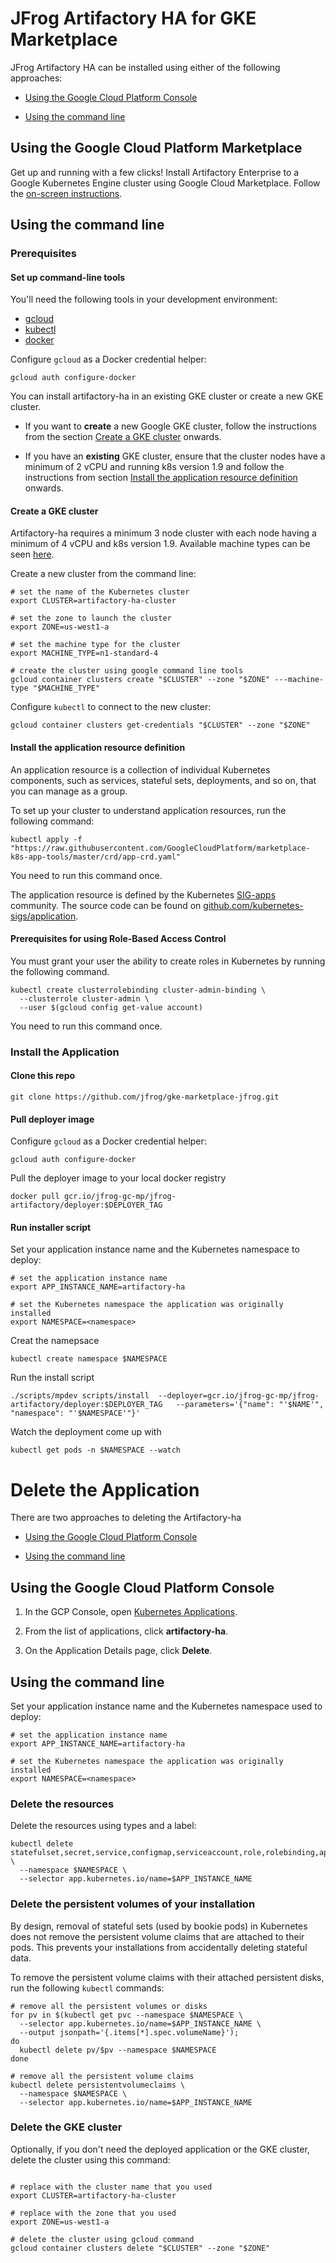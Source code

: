 # JFrog Artifactory HA for GKE Marketplace

JFrog Artifactory HA can be installed using either of the following approaches:

* [Using the Google Cloud Platform Console](#using-install-platform-console)

* [Using the command line](#using-install-command-line)

## <a name="using-install-platform-console"></a>Using the Google Cloud Platform Marketplace

Get up and running with a few clicks! Install Artifactory Enterprise to a
Google Kubernetes Engine cluster using Google Cloud Marketplace. Follow the
[on-screen instructions](https://console.cloud.google.com/marketplace/details/jfrog/jfrog-gke).

## <a name="using-install-command-line"></a>Using the command line

### Prerequisites

#### Set up command-line tools

You'll need the following tools in your development environment:

- [gcloud](https://cloud.google.com/sdk/gcloud/)
- [kubectl](https://kubernetes.io/docs/reference/kubectl/overview/)
- [docker](https://docs.docker.com/install/)


Configure `gcloud` as a Docker credential helper:

```shell
gcloud auth configure-docker
```

You can install artifactory-ha in an existing GKE cluster or create a new GKE cluster. 

* If you want to **create** a new Google GKE cluster, follow the instructions from the section [Create a GKE cluster](#create-gke-cluster) onwards.

* If you have an **existing** GKE cluster, ensure that the cluster nodes have a minimum of 2 vCPU and running k8s version 1.9 and follow the instructions from section [Install the application resource definition](#install-application-resource-definition) onwards.

#### <a name="create-gke-cluster"></a>Create a GKE cluster

Artifactory-ha requires a minimum 3 node cluster with each node having a minimum of 4 vCPU and k8s version 1.9. Available machine types can be seen [here](https://cloud.google.com/compute/docs/machine-types).

Create a new cluster from the command line:

```shell
# set the name of the Kubernetes cluster
export CLUSTER=artifactory-ha-cluster

# set the zone to launch the cluster
export ZONE=us-west1-a

# set the machine type for the cluster
export MACHINE_TYPE=n1-standard-4

# create the cluster using google command line tools
gcloud container clusters create "$CLUSTER" --zone "$ZONE" ---machine-type "$MACHINE_TYPE"
```

Configure `kubectl` to connect to the new cluster:

```shell
gcloud container clusters get-credentials "$CLUSTER" --zone "$ZONE"
```

#### <a name="install-application-resource-definition"></a>Install the application resource definition

An application resource is a collection of individual Kubernetes components,
such as services, stateful sets, deployments, and so on, that you can manage as a group.

To set up your cluster to understand application resources, run the following command:

```shell
kubectl apply -f "https://raw.githubusercontent.com/GoogleCloudPlatform/marketplace-k8s-app-tools/master/crd/app-crd.yaml"
```

You need to run this command once.

The application resource is defined by the Kubernetes
[SIG-apps](https://github.com/kubernetes/community/tree/master/sig-apps)
community. The source code can be found on
[github.com/kubernetes-sigs/application](https://github.com/kubernetes-sigs/application).


#### Prerequisites for using Role-Based Access Control
You must grant your user the ability to create roles in Kubernetes by running the following command. 

```shell
kubectl create clusterrolebinding cluster-admin-binding \
  --clusterrole cluster-admin \
  --user $(gcloud config get-value account)
```

You need to run this command once.

### Install the Application

#### Clone this repo

```shell
git clone https://github.com/jfrog/gke-marketplace-jfrog.git
```

#### Pull deployer image
Configure `gcloud` as a Docker credential helper:

```shell
gcloud auth configure-docker
```

Pull the deployer image to your local docker registry
```shell
docker pull gcr.io/jfrog-gc-mp/jfrog-artifactory/deployer:$DEPLOYER_TAG
```

#### Run installer script
Set your application instance name and the Kubernetes namespace to deploy:

```shell
# set the application instance name
export APP_INSTANCE_NAME=artifactory-ha

# set the Kubernetes namespace the application was originally installed
export NAMESPACE=<namespace>

```

Creat the namepsace
```shell
kubectl create namespace $NAMESPACE
```

Run the install script

```shell
./scripts/mpdev scripts/install  --deployer=gcr.io/jfrog-gc-mp/jfrog-artifactory/deployer:$DEPLOYER_TAG   --parameters='{"name": "'$NAME'", "namespace": "'$NAMESPACE'"}'

```

Watch the deployment come up with

```shell
kubectl get pods -n $NAMESPACE --watch
```

# Delete the Application

There are two approaches to deleting the Artifactory-ha

* [Using the Google Cloud Platform Console](#using-platform-console)

* [Using the command line](#using-command-line)


## <a name="using-platform-console"></a>Using the Google Cloud Platform Console

1. In the GCP Console, open [Kubernetes Applications](https://console.cloud.google.com/kubernetes/application).

1. From the list of applications, click **artifactory-ha**.

1. On the Application Details page, click **Delete**.

## <a name="using-command-line"></a>Using the command line

Set your application instance name and the Kubernetes namespace used to deploy:

```shell
# set the application instance name
export APP_INSTANCE_NAME=artifactory-ha

# set the Kubernetes namespace the application was originally installed
export NAMESPACE=<namespace>
```

### Delete the resources

Delete the resources using types and a label:

```shell
kubectl delete statefulset,secret,service,configmap,serviceaccount,role,rolebinding,application \
  --namespace $NAMESPACE \
  --selector app.kubernetes.io/name=$APP_INSTANCE_NAME
```

### Delete the persistent volumes of your installation

By design, removal of stateful sets (used by bookie pods) in Kubernetes does not remove
the persistent volume claims that are attached to their pods. This prevents your
installations from accidentally deleting stateful data.

To remove the persistent volume claims with their attached persistent disks, run
the following `kubectl` commands:

```shell
# remove all the persistent volumes or disks
for pv in $(kubectl get pvc --namespace $NAMESPACE \
  --selector app.kubernetes.io/name=$APP_INSTANCE_NAME \
  --output jsonpath='{.items[*].spec.volumeName}');
do
  kubectl delete pv/$pv --namespace $NAMESPACE
done

# remove all the persistent volume claims
kubectl delete persistentvolumeclaims \
  --namespace $NAMESPACE \
  --selector app.kubernetes.io/name=$APP_INSTANCE_NAME
```

### Delete the GKE cluster

Optionally, if you don't need the deployed application or the GKE cluster,
delete the cluster using this command:

```shell

# replace with the cluster name that you used
export CLUSTER=artifactory-ha-cluster

# replace with the zone that you used
export ZONE=us-west1-a

# delete the cluster using gcloud command
gcloud container clusters delete "$CLUSTER" --zone "$ZONE"
```

